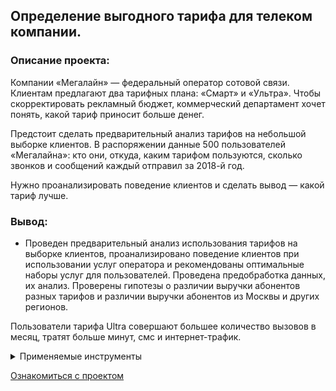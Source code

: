 ## Определение выгодного тарифа для телеком компании.
### Описание проекта:
Компании «Мегалайн» — федеральный оператор сотовой связи. Клиентам предлагают два тарифных плана: «Смарт» и «Ультра». Чтобы скорректировать рекламный бюджет, коммерческий департамент хочет понять, какой тариф приносит больше денег.

Предстоит сделать предварительный анализ тарифов на небольшой выборке клиентов. В распоряжении данные 500 пользователей «Мегалайна»: кто они, откуда, каким тарифом пользуются, сколько звонков и сообщений каждый отправил за 2018-й год.

Нужно проанализировать поведение клиентов и сделать вывод — какой тариф лучше.
### Вывод:
- Проведен предварительный анализ использования тарифов на выборке клиентов,
проанализировано поведение клиентов при использовании услуг оператора и
рекомендованы оптимальные наборы услуг для пользователей. Проведена предобработка
данных, их анализ. Проверены гипотезы о различии выручки абонентов разных тарифов и
различии выручки абонентов из Москвы и других регионов.

    
Пользователи тарифа Ultra совершают большее количество вызовов в месяц, тратят больше минут, смс и интернет-трафик.

<details>
<summary>Применяемые инструменты</summary>

- Python;
- Pandas;
- Matplotlib;
- NumPy;
- SciPy;
- описательная статистика;
- проверка статистических гипотез.
</details>

[Ознакомиться с проектом](./79fbf578-de2d-46a4-ab3f-0f5eef12f916.ipynb)